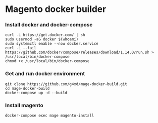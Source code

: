 # Magento docker builder

### Install docker and docker-compose

```
curl -L https://get.docker.com/ | sh
sudo usermod -aG docker $(whoami)
sudo systemctl enable --now docker.service
curl -L --fail https://github.com/docker/compose/releases/download/1.14.0/run.sh > /usr/local/bin/docker-compose
chmod +x /usr/local/bin/docker-compose
```

### Get and run docker environment

```
git clone https://github.com/g4xd/mage-docker-build.git
cd mage-docker-build
docker-compose up -d --build
```

### Install magento
```
docker-compose exec mage magento-install
```

